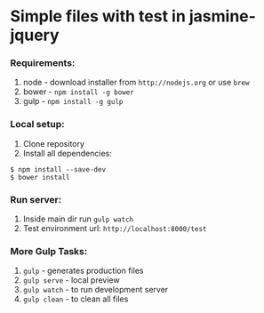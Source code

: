 # Simple files with test in jasmine-jquery

### Requirements:
1. node - download installer from `http://nodejs.org` or use `brew`
2. bower - `npm install -g bower`
3. gulp - `npm install -g gulp`

### Local setup:
1. Clone repository
2. Install all dependencies:

```
$ npm install --save-dev
$ bower install
```

### Run server:
1. Inside main dir run `gulp watch`
2. Test environment url: `http://localhost:8000/test`

### More Gulp Tasks:

1. `gulp` - generates production files
2. `gulp serve` - local preview
3. `gulp watch` - to run development server
4. `gulp clean` - to clean all files
